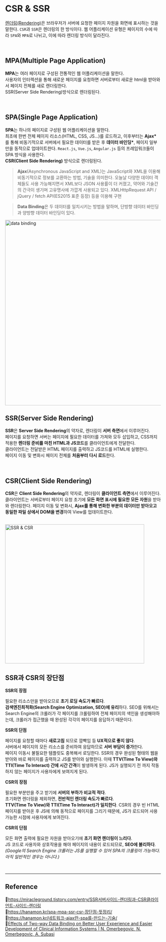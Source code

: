 # CSR & SSR

[렌더링(Rendering)](https://github.com/da-in/tech-interview-study/blob/main/Web/%EB%B8%8C%EB%9D%BC%EC%9A%B0%EC%A0%80%EC%99%80%20%EB%A0%8C%EB%8D%94%EB%A7%81.md)은 브라우저가 서버에 요청한 페이지 자원을 화면에 표시하는 것을 말한다. `CSR`과 `SSR`은 렌더링의 한 방식이다. 웹 어플리케이션 유형은 페이지의 수에 따라 `SPA`와 `MPA`로 나뉘고, 이에 따라 렌더링 방식이 달라진다.

<br/>

## MPA(Multiple Page Application)

**MPA**는 여러 페이지로 구성된 전통적인 웹 어플리케이션을 말한다.  
사용자의 인터렉션을 통해 새로운 페이지를 요청하면 서버로부터 새로운 html을 받아와서 페이지 전체를 새로 렌더링한다.  
SSR(Server Side Rendering)방식으로 렌더링된다.

<br/>

## SPA(Single Page Application)

**SPA**는 하나의 페이지로 구성된 웹 어플리케이션을 말한다.  
최초에 한번 전체 페이지 리소스(HTML, CSS, JS...)를 로드하고, 이후부터는 **Ajax\*** 를 통해 비동기적으로 서버에서 필요한 데이터를 받은 후 **데이터 바인딩\***, 페이지 일부만을 동적으로 업데이트한다.
`React.js`, `Vue.js`, `Angular.js` 등의 프레임워크들이 SPA 방식을 사용한다.  
**CSR(Client Side Rendering)** 방식으로 렌더링된다.

> **Ajax**(Asynchronous JavaScript and XML)는 JavaScript와 XML을 이용해 비동기적으로 정보를 교환하는 방법, 기술을 의미한다. 오늘날 다양한 데이터 객체들도 사용 가능해지면서 XML보다 JSON 사용률이 더 커졌고, 약어와 기술간의 간극이 생기며 고유명사에 가깝게 사용되고 있다.
XMLHttpRequest API / jQuery / fetch API(ES2015 표준 등장) 등을 이용해 구현

> **Data Binding**은 두 데이터를 일치시키는 방법을 말하며, 단방향 데이터 바인딩과 양방향 데이터 바인딩이 있다.

<img src="https://user-images.githubusercontent.com/66757141/206862315-7dcfd719-bb5f-471e-8510-10378cc69f6c.png" alt="data binding" width="600px" />


<br/>

## SSR(Server Side Rendering)

**SSR**은 **Server Side Rendering**의 약자로, 렌더링이 **서버 측면**에서 이루어진다.  
페이지를 요청하면 서버는 페이지에 필요한 데이터를 가져와 모두 삽입하고, CSS까지 적용한 **렌더링 준비를 마친 HTML과 JS코드**를 클라이언트에게 전달한다.  
클라이언트는 전달받은 HTML 페이지를 출력하고 JS코드를 HTML에 실행한다.  
페이지 이동 및 변화시 페이지 전체를 **처음부터 다시 로드**한다.

<br/>

## CSR(Client Side Rendering)

**CSR**은 **Client Side Rendering**의 약자로, 렌더링이 **클라이언트 측면**에서 이루어진다.  
클라이언트는 서버로부터 페이지 요청 초기에 **모든 화면 표시에 필요한 모든 자원**을 받아와 렌더링한다.
페이지 이동 및 변화시, **Ajax를 통해 변화한 부분의 데이터만 받아오고 동일한 파일 상에서 DOM을 변경**하여 View를 업데이트한다.

<br/>

<img src="https://linked2ev.github.io/assets/img/devlog/201808/2018-08-01-SPA-step1.png" alt="SSR & CSR" width="450px" />

<br/>

## SSR과 CSR의 장단점

**SSR의 장점**

필요한 리소스만을 받아오므로 **초기 로딩 속도가 빠르다**.  
**검색엔진최적화(Search Engine Optimization, SEO)에 유리**하다. SEO를 위해서는 Search Engine의 크롤러가 각 페이지를 크롤링하여 전체 페이지의 색인을 생성해야하는데, 크롤러가 접근했을 때 완성된 각각의 페이지를 응답하기 때문이다.

**SSR의 단점**

페이지를 요청할 때마다 **새로고침** 되므로 깜빡임 등 **UX적으로 좋지 않다**.  
서버에서 페이지의 모든 리소스를 준비하여 응답하므로 **서버 부담이 증가**한다.  
페이지 이동시 불필요한 템플릿도 중복해서 로딩한다.
SSR의 경우 완성된 형태의 웹을 받아와 바로 페이지를 출력하고 JS를 받아와 실행한다. 이때 **TTV(Time To View)와 TTI(Time To Interact) 간에 시간 간격**이 발생하게 된다. JS가 실행되기 전 까지 작동하지 않는 페이지가 사용자에게 보여지게 된다.

**CSR의 장점**

필요한 부분만을 주고 받기에 **서버의 부하가 비교적 적다**.  
초기화면 렌더링을 제외하면, **전반적인 렌더링 속도가 빠르다**.  
**TTV(Time To View)와 TTI(Time To Interact)가 일치한다**. CSR의 경우 빈 HTML 페이지를 받아온 후 JS에 의해 동적으로 페이지를 그리기 때문에, JS가 로드되어 사용가능한 시점에 사용자에게 보여진다.

**CSR의 단점**

모든 화면 출력에 필요한 자원을 받아오기에 **초기 화면 렌더링이 느리다**.  
JS 코드로 사용자와 상호작용을 해야 페이지의 내용이 로드되므로, **SEO에 불리하다**.  
_(Google의 Search Engine 크롤러는 JS를 실행할 수 있어 SPA의 크롤링이 가능하다. 아직 일반적인 경우는 아니다.)_

<br/>

---

## Reference

📄https://miracleground.tistory.com/entry/SSR서버사이드-렌더링과-CSR클라이언트-사이드-렌더링  
📄https://hanamon.kr/spa-mpa-ssr-csr-장단점-뜻정리/  
📄https://hanamon.kr/네트워크-ajax란-spa를-만드는-기술/  
📄[Effects of Two-way Data Binding on Better User Experience and Easier Development of Clinical Information Systems | N. Omerbegovic, N. Omerbegovic, A. Subasi](https://www.semanticscholar.org/paper/Effects-of-Two-way-Data-Binding-on-Better-User-and-Omerbegovic-Omerbegovic/efb2e5476dfbc843950d9fa304b06e78cbfb75e7)
